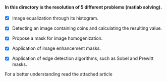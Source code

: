 ####  In this directory is the resolution of 5 different problems (matlab solving).
- [X] Image equalization through its histogram.

- [X] Detecting an image containing coins and calculating the resulting value.

- [X] Propose a mask for image homogenization.

- [X] Application of image enhancement masks.

- [X] Application of edge detection algorithms, such as Sobel and Prewitt masks.

For a better understanding read the attached article
